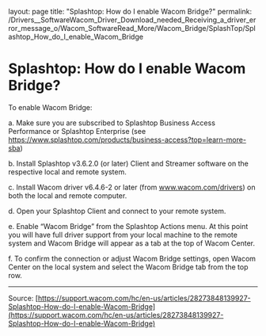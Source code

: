 layout: page
title: "Splashtop: How do I enable Wacom Bridge?"
permalink: /Drivers__SoftwareWacom_Driver_Download_needed_Receiving_a_driver_error_message_o/Wacom_SoftwareRead_More/Wacom_Bridge/SplashTop/Splashtop_How_do_I_enable_Wacom_Bridge

# Splashtop: How do I enable Wacom Bridge?

To enable Wacom Bridge:


a. Make sure you are subscribed to Splashtop Business Access Performance or Splashtop Enterprise (see https://www.splashtop.com/products/business-access?top=learn-more-sba)


b. Install Splashtop v3.6.2.0 (or later) Client and Streamer software on the respective local and remote system.


c. Install Wacom driver v6.4.6-2 or later (from www.wacom.com/drivers) on both the local and remote computer.


d. Open your Splashtop Client and connect to your remote system.


e. Enable “Wacom Bridge” from the Splashtop Actions menu. At this point you will have full driver support from your local machine to the remote system and Wacom Bridge will appear as a tab at the top of Wacom Center.


f. To confirm the connection or adjust Wacom Bridge settings, open Wacom Center on the local system and select the Wacom Bridge tab from the top row.

---
Source: [https://support.wacom.com/hc/en-us/articles/28273848139927-Splashtop-How-do-I-enable-Wacom-Bridge](https://support.wacom.com/hc/en-us/articles/28273848139927-Splashtop-How-do-I-enable-Wacom-Bridge)
